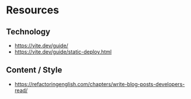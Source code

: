 # Resources

## Technology
- https://vite.dev/guide/
- https://vite.dev/guide/static-deploy.html

## Content / Style
- https://refactoringenglish.com/chapters/write-blog-posts-developers-read/
